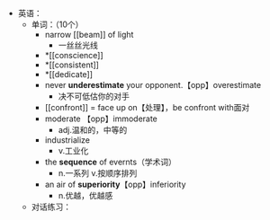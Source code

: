 - 英语：
	- 单词：（10个）
		- narrow [[beam]] of light
			- 一丝丝光线
		- *[[conscience]]
		- *[[consistent]]
		- *[[dedicate]]
		- never **underestimate** your opponent.【opp】overestimate
			- 决不可低估你的对手
		- [[confront]] = face up on【处理】，be confront with面对
		- moderate 【opp】immoderate
			- adj.温和的，中等的
		- industrialize
			- v.工业化
		- the **sequence** of evernts（学术词）
			- n.一系列 v.按顺序排列
		- an air of **superiority**【opp】inferiority
			- n.优越，优越感
	- 对话练习：